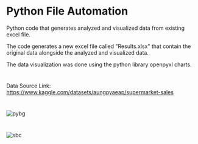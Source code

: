 # Python File Automation
Python code that generates analyzed and visualized data from existing excel file. <br>

The code generates a new excel file called "Results.xlsx" that contain the original data alongside the analyzed and visualized data. <br>

The data visualization was done using the python library openpyxl charts.<br>

#

Data Source Link: https://www.kaggle.com/datasets/aungpyaeap/supermarket-sales

#

![pybg](https://user-images.githubusercontent.com/45227782/226383858-4d73a33d-bb2e-454c-8045-38c6e63526a0.jpg)
#

![sbc](https://user-images.githubusercontent.com/45227782/226383987-67b8f30a-352d-40d1-8715-8ad4ca01435b.jpg)

